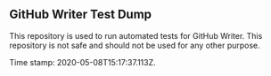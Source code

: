 ## GitHub Writer Test Dump

This repository is used to run automated tests for GitHub Writer.
This repository is not safe and should not be used for any other purpose.

Time stamp: 2020-05-08T15:17:37.113Z.

